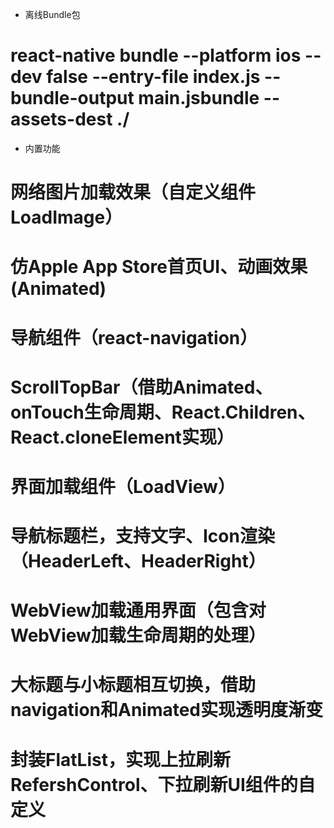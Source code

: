* 离线Bundle包
# react-native bundle --platform ios --dev false --entry-file index.js --bundle-output main.jsbundle --assets-dest ./

* 内置功能

# 网络图片加载效果（自定义组件LoadImage）
# 仿Apple App Store首页UI、动画效果(Animated)
# 导航组件（react-navigation）
# ScrollTopBar（借助Animated、onTouch生命周期、React.Children、React.cloneElement实现）
# 界面加载组件（LoadView）
# 导航标题栏，支持文字、Icon渲染（HeaderLeft、HeaderRight）
# WebView加载通用界面（包含对WebView加载生命周期的处理）
# 大标题与小标题相互切换，借助navigation和Animated实现透明度渐变
# 封装FlatList，实现上拉刷新RefershControl、下拉刷新UI组件的自定义